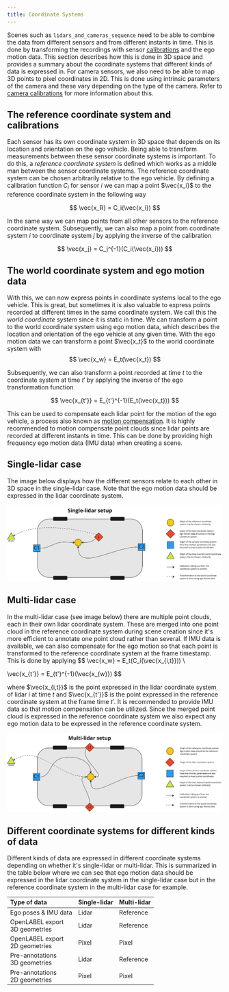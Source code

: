 ```yaml
---
title: Coordinate Systems
---
```


Scenes such as `lidars_and_cameras_sequence` need to be able to combine the data from different sensors and from
different instants in time. This is done by transforming the recordings with sensor [calibrations](calibrations/overview.md) and 
the ego motion data. This section describes how this is done in 3D space and provides a summary about the coordinate 
systems that different kinds of data is expressed in. For camera sensors, we also need to be able to map
3D points to pixel coordinates in 2D. This is done using intrinsic parameters of the camera and these vary depending
on the type of the camera. Refer to [camera calibrations](./calibrations.md#camera) for more information about this.

## The reference coordinate system and calibrations

Each sensor has its own coordinate system in 3D space that depends on its location and orientation on the ego vehicle.
Being able to transform measurements between these sensor coordinate systems is important. To do this, a _reference
coordinate system_ is defined which works as a middle man between the sensor coordinate systems. The reference coordinate 
system can be chosen arbitrarily relative to the ego vehicle. By defining a calibration function $C_i$ for sensor $i$ 
we can map a point $\vec{x_i}$ to the reference coordinate system in the following way

$$
\vec{x_R} = C_i(\vec{x_i})
$$

In the same way we can map points from all other sensors to the reference coordinate system. Subsequently, we can also
map a point from coordinate system $i$ to coordinate system $j$ by applying the inverse of the calibration

$$
\vec{x_j} = C_j^{-1}(C_i(\vec{x_i}))
$$

## The world coordinate system and ego motion data

With this, we can now express points in coordinate systems local to the ego vehicle. This is great, but sometimes it is 
also valuable to express points recorded at different times in the same coordinate system. We call this 
the _world coordinate system_ since it is static in time. We can transform a point to the world coordinate system using ego
motion data, which describes the location and orientation of the ego vehicle at any given time. With the ego motion data
we can transform a point $\vec{x_t}$ to the world coordinate system with
$$
\vec{x_w} = E_t(\vec{x_t})
$$

Subsequently, we can also transform a point recorded at time $t$ to the coordinate system at time $t'$ by applying the 
inverse of the ego transformation function

$$
\vec{x_{t'}} = E_{t'}^{-1}(E_t(\vec{x_t}))
$$

This can be used to compensate each lidar point for the motion of the ego vehicle, a process also known as 
[motion compensation](./scenes/lidars_with_imu_data.md). It is highly recommended to motion compensate point clouds
since lidar points are recorded at different instants in time. This can be done by providing high frequency ego motion 
data (IMU data) when creating a scene. 

## Single-lidar case

The image below displays how the different sensors relate to each other in 3D space in the single-lidar case. Note that 
the ego motion data should be expressed in the lidar coordinate system.


![Single lidar setup](../../static/img/single-lidar-setup.png)

## Multi-lidar case


In the multi-lidar case (see image below) there are multiple point clouds, each in their own lidar coordinate system.
These are merged into one point cloud in the reference coordinate system during scene creation since it's more efficient
to annotate one point cloud rather than several. If IMU data is available, we can also compensate for the ego motion so
that each point is transformed to the reference coordinate system at the frame timestamp. This is done by applying
$$
\vec{x_w} = E_t(C_i(\vec{x_{i,t}})) \\

\vec{x_{t'}} = E_{t'}^{-1}(\vec{x_{w}})
$$

where $\vec{x_{i,t}}$ is the point expressed in the lidar coordinate system of lidar $i$ at time $t$ and $\vec{x_{t'}}$ 
is the point expressed in the reference coordinate system at the frame time $t'$. It is recommended to provide IMU data 
so that motion compensation can be utilized. Since the merged point cloud is expressed in the reference coordinate 
system we also expect any ego motion data to be expressed in the reference coordinate system. 


![Multi-lidar setup](../../static/img/multi-lidar-setup.png)




## Different coordinate systems for different kinds of data

Different kinds of data are expressed in different coordinate systems depending on whether it's single-lidar or 
multi-lidar. This is summarized in the table below where we can see that ego motion data should be expressed
in the lidar coordinate system in the single-lidar case but in the reference coordinate system in the multi-lidar case
for example. 


| Type of data                        | Single-lidar     | Multi-lidar |
|:------------------------------------|:-----------------|:------------|
| Ego poses & IMU data                | Lidar            | Reference   |
| OpenLABEL export <br/>3D geometries | Lidar            | Reference   |
| OpenLABEL export <br/>2D geometries | Pixel            | Pixel       | 
| Pre-annotations <br/>3D geometries  | Lidar            | Reference   |
| Pre-annotations <br/>2D geometries  | Pixel            | Pixel       | 

